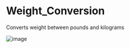 # Weight_Conversion
Converts weight between pounds and kilograms

![image](https://user-images.githubusercontent.com/115619988/203466033-07ab54d9-3e30-4433-9c78-7ae953c1cdb5.png)
